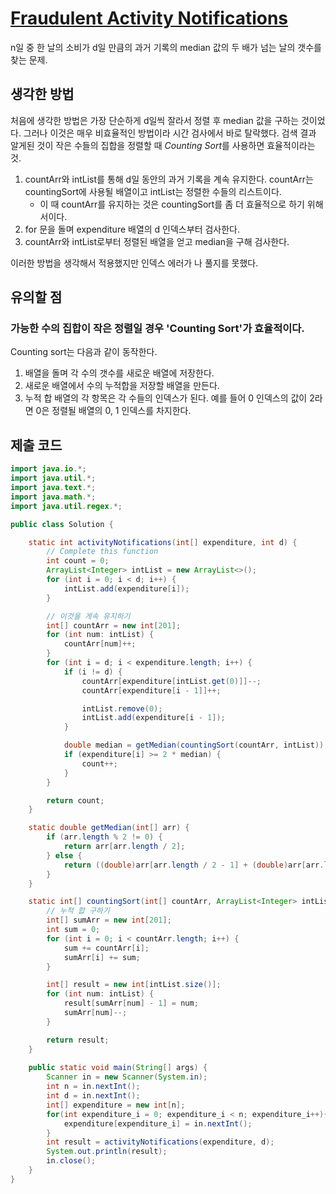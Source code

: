 # [Fraudulent Activity Notifications](https://www.hackerrank.com/challenges/fraudulent-activity-notifications/problem)
n일 중 한 날의 소비가 d일 만큼의 과거 기록의 median 값의 두 배가 넘는 날의 갯수를 찾는 문제.

## 생각한 방법
처음에 생각한 방법은 가장 단순하게 d일씩 잘라서 정렬 후 median 값을 구하는 것이었다. 그러나 이것은 매우 비효율적인 방법이라 시간 검사에서 바로 탈락했다. 검색 결과 알게된 것이 작은 수들의 집합을 정렬할 때 *Counting Sort*를 사용하면 효율적이라는 것.
1. countArr와 intList를 통해 d일 동안의 과거 기록을 계속 유지한다. countArr는 countingSort에 사용될 배열이고 intList는 정렬한 수들의 리스트이다.
    - 이 때 countArr를 유지하는 것은 countingSort를 좀 더 효율적으로 하기 위해서이다.   
2. for 문을 돌며 expenditure 배열의 d 인덱스부터 검사한다.
3. countArr와 intList로부터 정렬된 배열을 얻고 median을 구해 검사한다.

이러한 방법을 생각해서 적용했지만 인덱스 에러가 나 풀지를 못했다.

## 유의할 점

### 가능한 수의 집합이 작은 정렬일 경우 'Counting Sort'가 효율적이다.
Counting sort는 다음과 같이 동작한다.
1. 배열을 돌며 각 수의 갯수를 새로운 배열에 저장한다.
2. 새로운 배열에서 수의 누적합을 저장할 배열을 만든다.
3. 누적 합 배열의 각 항목은 각 수들의 인덱스가 된다. 예를 들어 0 인덱스의 값이 2라면 0은 정렬될 배열의 0, 1 인덱스를 차지한다.


## 제출 코드
``` java
import java.io.*;
import java.util.*;
import java.text.*;
import java.math.*;
import java.util.regex.*;

public class Solution {

    static int activityNotifications(int[] expenditure, int d) {
        // Complete this function
        int count = 0;
        ArrayList<Integer> intList = new ArrayList<>();
        for (int i = 0; i < d; i++) {
            intList.add(expenditure[i]);
        }

        // 이것을 게속 유지하기
        int[] countArr = new int[201];
        for (int num: intList) {
            countArr[num]++;
        }
        for (int i = d; i < expenditure.length; i++) {
            if (i != d) {
                countArr[expenditure[intList.get(0)]]--;
                countArr[expenditure[i - 1]]++;

                intList.remove(0);
                intList.add(expenditure[i - 1]);
            }

            double median = getMedian(countingSort(countArr, intList));
            if (expenditure[i] >= 2 * median) {
                count++;
            }
        }

        return count;
    }

    static double getMedian(int[] arr) {
        if (arr.length % 2 != 0) {
            return arr[arr.length / 2];
        } else {
            return ((double)arr[arr.length / 2 - 1] + (double)arr[arr.length / 2]) / 2;
        }
    }

    static int[] countingSort(int[] countArr, ArrayList<Integer> intList) {
        // 누적 합 구하기
        int[] sumArr = new int[201];
        int sum = 0;
        for (int i = 0; i < countArr.length; i++) {
            sum += countArr[i];
            sumArr[i] += sum;
        }

        int[] result = new int[intList.size()];
        for (int num: intList) {
            result[sumArr[num] - 1] = num;
            sumArr[num]--;
        }

        return result;
    }
    
    public static void main(String[] args) {
        Scanner in = new Scanner(System.in);
        int n = in.nextInt();
        int d = in.nextInt();
        int[] expenditure = new int[n];
        for(int expenditure_i = 0; expenditure_i < n; expenditure_i++){
            expenditure[expenditure_i] = in.nextInt();
        }
        int result = activityNotifications(expenditure, d);
        System.out.println(result);
        in.close();
    }
}

```